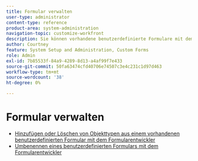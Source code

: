 ```yaml
---
title: Formular verwalten
user-type: administrator
content-type: reference
product-area: system-administration
navigation-topic: customize-workfront
description: Sie können vorhandene benutzerdefinierte Formulare mit dem Form Designer verwalten.
author: Courtney
feature: System Setup and Administration, Custom Forms
role: Admin
exl-id: 7b85533f-84a9-4289-8d13-a4af99f7e433
source-git-commit: 50fa63474cfd40706e74507c3e4c231c1d97d463
workflow-type: tm+mt
source-wordcount: '38'
ht-degree: 0%

---
```


# Formular verwalten

* [Hinzufügen oder Löschen von Objekttypen aus einem vorhandenen benutzerdefinierten Formular mit dem Formularentwickler](/help/quicksilver/administration-and-setup/customize-workfront/create-manage-custom-forms/form-designer/manage-a-form/add-or-remove-objects-from-a-form.md)
* [Umbenennen eines benutzerdefinierten Formulars mit dem Formularentwickler](/help/quicksilver/administration-and-setup/customize-workfront/create-manage-custom-forms/form-designer/manage-a-form/rename-a-custom-form.md)
